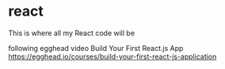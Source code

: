 # react
This is where all my React code will be

following egghead video
Build Your First React.js App
https://egghead.io/courses/build-your-first-react-js-application
